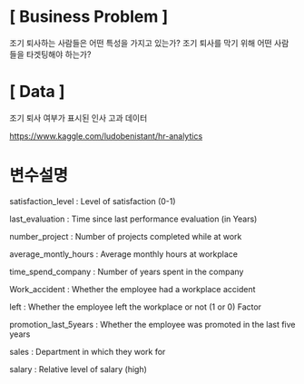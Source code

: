 # [ Business Problem ]

조기 퇴사하는 사람들은 어떤 특성을 가지고 있는가?
조기 퇴사를 막기 위해 어떤 사람들을 타겟팅해야 하는가?

# [ Data ]

조기 퇴사 여부가 표시된 인사 고과 데이터

https://www.kaggle.com/ludobenistant/hr-analytics

# 변수설명

satisfaction_level : Level of satisfaction (0-1)

last_evaluation : Time since last performance evaluation (in Years)

number_project : Number of projects completed while at work

average_montly_hours : Average monthly hours at workplace

time_spend_company : Number of years spent in the company

Work_accident : Whether the employee had a workplace accident

left : Whether the employee left the workplace or not (1 or 0) Factor

promotion_last_5years : Whether the employee was promoted in the last five years

sales : Department in which they work for

salary : Relative level of salary (high)
